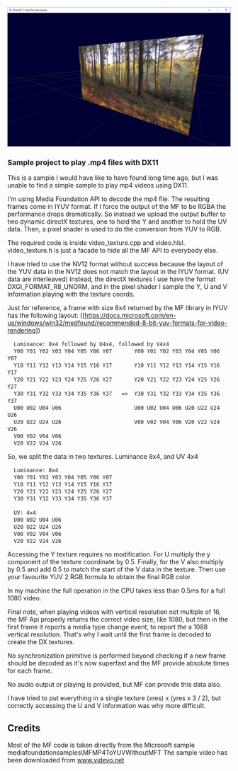 ![Sample Frame](frame.png)

### Sample project to play .mp4 files with DX11

This is a sample I would have like to have found long time ago, but I was unable to find a simple sample to play mp4 videos using DX11.

I'm using Media Foundation API to decode the mp4 file. The resulting frames come in IYUV format. If I force the output of the MF to be RGBA the performance drops dramatically. So instead we upload the output buffer to two dynamic directX textures, one to hold the Y and another to hold the UV data. Then, a pixel shader is used to do the conversion from YUV to RGB. 

The required code is inside video_texture.cpp and video.hlsl. video_texture.h is just a facade to hide all the MF API to everybody else.

I have tried to use the NV12 format without success because the layout of the YUV data in the NV12 does not match the layout in the IYUV format. (UV data are interleaved)
Instead, the directX textures I use have the format DXGI_FORMAT_R8_UNORM, and in the pixel shader I sample the Y, U and V information playing with the texture coords.

Just for reference, a frame with size 8x4 returned by the MF library in IYUV has the following layout: ([https://docs.microsoft.com/en-us/windows/win32/medfound/recommended-8-bit-yuv-formats-for-video-rendering])

```
  Luminance: 8x4 followed by U4x4, followed by V4x4
  Y00 Y01 Y02 Y03 Y04 Y05 Y06 Y07       Y00 Y01 Y02 Y03 Y04 Y05 Y06 Y07
  Y10 Y11 Y12 Y13 Y14 Y15 Y16 Y17       Y10 Y11 Y12 Y13 Y14 Y15 Y16 Y17
  Y20 Y21 Y22 Y23 Y24 Y25 Y26 Y27       Y20 Y21 Y22 Y23 Y24 Y25 Y26 Y27
  Y30 Y31 Y32 Y33 Y34 Y35 Y36 Y37   =>  Y30 Y31 Y32 Y33 Y34 Y35 Y36 Y37
  U00 U02 U04 U06                       U00 U02 U04 U06 U20 U22 U24 U26
  U20 U22 U24 U26                       V00 V02 V04 V06 V20 V22 V24 V26
  V00 V02 V04 V06
  V20 V22 V24 V26
```

So, we split the data in two textures. Luminance 8x4, and UV 4x4

```
  Luminance: 8x4
  Y00 Y01 Y02 Y03 Y04 Y05 Y06 Y07 
  Y10 Y11 Y12 Y13 Y14 Y15 Y16 Y17
  Y20 Y21 Y22 Y23 Y24 Y25 Y26 Y27 
  Y30 Y31 Y32 Y33 Y34 Y35 Y36 Y37 

  UV: 4x4
  U00 U02 U04 U06
  U20 U22 U24 U26
  V00 V02 V04 V06 
  V20 V22 V24 V26
```

Accessing the Y texture requires no modification. For U multiply the y component of the texture coordinate by 0.5. Finally, for the V also multiply by 0.5 and add 0.5 to match the start of the V data in the texture. Then use your favourite YUV 2 RGB formula to obtain the final RGB color.

In my machine the full operation in the CPU takes less than 0.5ms for a full 1080 video.

Final note, when playing videos with vertical resolution not multiple of 16, the MF Api properly returns the correct video size, like 1080, but then in the first frame it reports a media type change event, to report the a 1088 vertical resolution. That's why I wait until the first frame is decoded to create the DX textures.

No synchronization primitive is performed beyond checking if a new frame should be decoded as it's now superfast and the MF provide absolute times for each frame.

No audio output or playing is provided, but MF can provide this data also.

I have tried to put everything in a single texture (xres) x (yres x 3 / 2), but correctly accessing the U and V information was why more difficult.

## Credits

Most of the MF code is taken directly from the Microsoft sample mediafoundationsamples\MFMP4ToYUVWithoutMFT
The sample video has been downloaded from www.videvo.net

